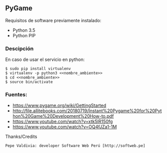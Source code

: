 ## PyGame

Requisitos de software previamente instalado:

+ Python 3.5
+ Python PIP

### Descipción

En caso de usar el servicio en python:

    $ sudo pip install virtualenv
    $ virtualenv -p python3 <<nombre_ambiente>>
    $ cd <<nombre_ambiente>>
    $ source bin/activate

### Fuentes:

+ https://www.pygame.org/wiki/GettingStarted
+ http://file.allitebooks.com/20180719/Instant%20Pygame%20for%20Python%20Game%20Development%20How-to.pdf
+ https://www.youtube.com/watch?v=xtk5lR150fg
+ https://www.youtube.com/watch?v=OQ4fJZa1-1M

Thanks/Credits

    Pepe Valdivia: developer Software Web Perú [http://softweb.pe]
